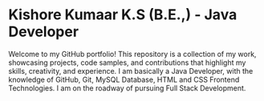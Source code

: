 # Kishore Kumaar K.S (B.E.,) - Java Developer
Welcome to my GitHub portfolio! This repository is a collection of my work, showcasing projects, code samples, and contributions that highlight my skills, creativity, and experience. I am basically a Java Developer, with the knowledge of GitHub, Git, MySQL Database, HTML and CSS Frontend Technologies. I am on the roadway of pursuing Full Stack Development.